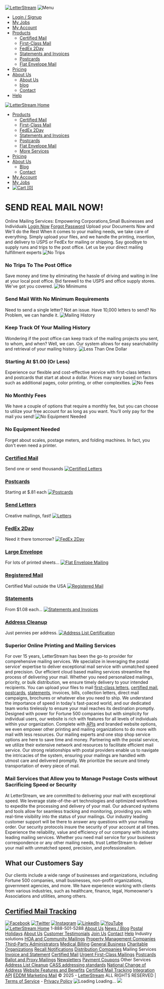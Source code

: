 [![LetterStream](https://letterstream.com/images/mobile_logo.png)](https://letterstream.com/</>)
![Menu](https://letterstream.com/images/navmenu.png)
  * [Login / Signup](https://letterstream.com/</ls/login> "Login to My Account")
  * [My Jobs](https://letterstream.com/</ls/jobqueue> "My Current And Completed Jobs")
  * [My Account](https://letterstream.com/</ls/myacct> "My Account - Overview")
  * [Products](https://letterstream.com/</products>)
    * [Certified Mail](https://letterstream.com/</certified-mail>)
    * [First-Class Mail](https://letterstream.com/</letter-options>)
    * [FedEx 2Day](https://letterstream.com/</fedex>)
    * [Statements and Invoices](https://letterstream.com/</statement-and-invoice-options>)
    * [Postcards](https://letterstream.com/</postcard-options>)
    * [Flat Envelope Mail](https://letterstream.com/</flats-options>)
  * [Pricing](https://letterstream.com/</pricing> "Our Pricing")
  * [About Us](https://letterstream.com/</about>)
    * [About Us](https://letterstream.com/</about>)
    * [blog](https://letterstream.com/<https:/blog.letterstream.com>)
    * [Contact](https://letterstream.com/</contact> "Contact Us")
  * [Help](https://letterstream.com/<https:/help.letterstream.com> "Help with LetterStream")


[![LetterStream Home](https://letterstream.com/images/logo.png)](https://letterstream.com/</>)
  * [Products](https://letterstream.com/</products>)
    * [Certified Mail](https://letterstream.com/</certified-mail>)
    * [First-Class Mail](https://letterstream.com/</letter-options>)
    * [FedEx 2Day](https://letterstream.com/</fedex>)
    * [Statements and Invoices](https://letterstream.com/</statement-and-invoice-options>)
    * [Postcards](https://letterstream.com/</postcard-options>)
    * [Flat Envelope Mail](https://letterstream.com/</flats-options>)
    * [More Services](https://letterstream.com/</products>)
  * [Pricing](https://letterstream.com/</pricing> "Our Pricing")
  * [About Us](https://letterstream.com/</about>)
    * [Blog](https://letterstream.com/<https:/blog.letterstream.com>)
    * [Contact](https://letterstream.com/</contact> "Contact Us")
  * [My Account](https://letterstream.com/</ls/myacct> "My Account - Overview")
  * [My Jobs](https://letterstream.com/</ls/jobqueue> "My Current And Completed Jobs")
  * [![Cart](https://letterstream.com/images/cart_empty.png) [0]](https://letterstream.com/<cart>)


#  SEND REAL MAIL NOW! 
Online Mailing Services: Empowering Corporations,Small Businesses and Individuals
[Login Now](https://letterstream.com/</login>)
[Forgot Password](https://letterstream.com/</login?resetpasswd=true>)
Upload your Documents Now and We'll do the Rest 
When it comes to your mailing needs, we take care of everything. Simply upload your files, and we handle the printing, insertion, and delivery to USPS or FedEx for mailing or shipping. Say goodbye to supply runs and trips to the post office. Let us be your direct mailing fulfillment experts 
![No Trips](https://letterstream.com/images/icon-scooter.png)
### No Trips To The Post Office
Save money and time by eliminating the hassle of driving and waiting in line at your local post office. Bid farewell to the USPS and office supply stores. We've got you covered. 
![No Minimums](https://letterstream.com/images/icon-mail.png)
### Send Mail With No Minimum Requirements
Need to send a single letter? Not an issue. Have 10,000 letters to send? No Problem, we can handle it. 
![Mailing History](https://letterstream.com/images/icon-list.png)
### Keep Track Of Your Mailing History
Wondering if the post office can keep track of the mailing projects you sent, to whom, and when? Well, we can. Our system allows for easy searchability and retrieval of your mailing history. 
![Less Than One Dollar](https://letterstream.com/images/icon-stamp.png)
### Starting At $1.00 (Or Less)
Experience our flexible and cost-effective service with first-class letters and postcards that start at about a dollar. Prices may vary based on factors such as additional pages, color printing, or other complexities. 
![No Fees](https://letterstream.com/images/icon-money.png)
### No Monthly Fees
We have a couple of options that require a monthly fee, but you can choose to utilize your free account for as long as you want. You'll only pay for the mail you send! 
![No Equipment Needed](https://letterstream.com/images/icon-world.png)
### No Equipment Needed
Forget about scales, postage meters, and folding machines. In fact, you don't even need a printer. 
### [Certified Mail](https://letterstream.com/</certified-options> "Certified Mail")
Send one or send thousands [![Certified Letters](https://letterstream.com/images/spotlight_certified.png)](https://letterstream.com/</certified-options> "Certified Mail")
### [Postcards](https://letterstream.com/</postcard-options> "Postcards")
Starting at $.81 each [![Postcards](https://letterstream.com/images/spotlight_postcards.png)](https://letterstream.com/</postcard-options> "Postcards")
### [Send Letters](https://letterstream.com/</letter-options> "Letters")
Creative mailings, fast! [![Letters](https://letterstream.com/images/spotlight_send_letters.png)](https://letterstream.com/</letter-options> "Letters")
### [FedEx 2Day](https://letterstream.com/</fedex-overnight-options> "FedEx 2Day")
Need it there tomorrow? [![FedEx 2Day](https://letterstream.com/images/spotlight-fedex-overnight.png)](https://letterstream.com/</fedex-overnight-options> "FedEx 2Day")
### [Large Envelope](https://letterstream.com/</flats-options> "Thick Packet Mailings")
For lots of printed sheets... [![Flat Envelope Mailing](https://letterstream.com/images/spotlight_flats.png)](https://letterstream.com/</flats-options> "Thick Packet Mailings")
### [Registered Mail](https://letterstream.com/</products#registered> "Registered Mail")
Certified Mail outside the USA [![Registered Mail](https://letterstream.com/images/spotlight-registered-mail.png)](https://letterstream.com/</products#registered> "Registered Mail")
### [Statements](https://letterstream.com/</statement-and-invoice-options> "Statements")
From $1.08 each... [![Statements and Invoices](https://letterstream.com/images/spotlight_invoices.png)](https://letterstream.com/</statement-and-invoice-options> "Statements")
### [Address Cleanup](https://letterstream.com/</cass-options> "Address List Cleanup")
Just pennies per address. [![Address List Certification](https://letterstream.com/images/spotlight_cass.png)](https://letterstream.com/</cass-options> "Address List Cleanup")
### Superior Online Printing and Mailing Services
For over 15 years, LetterStream has been the go-to provider for comprehensive mailing services. We specialize in leveraging the postal service' expertise to deliver exceptional mail service with unmatched speed and precision.
Our efficient cloud based mailing services streamline the process of delivering your mail. Whether you need personalized mailings, priority, or bulk distribution, we ensure timely delivery to your intended recipients. You can upload your files to mail [first-class letters](https://letterstream.com/</letter-options> "First Class Letters"), [certified mail](https://letterstream.com/</certified-options> "Certified Mail"), [postcards](https://letterstream.com/</postcard-options> "Postcards"), [statements](https://letterstream.com/</products#statements> "Statement and Invoices"), invoices, bills, collection letters, direct mail campaigns, brochures or whatever else you need to ship. We understand the importance of speed in today's fast-paced world, and our dedicated team works tirelessly to ensure your mail reaches its destination promptly.
Designed with power for Fortune 500 companies but with simplicity for individual users, our website is rich with features for all levels of individuals within your organization. Complete with [APIs](https://letterstream.com/</api> "Powerful API") and branded website options, we even empower other printing and mailing organizations to do more with mail with less resources. Our mailing experts and one stop shop service options are here to save time and money.
Partnering with the postal service, we utilize their extensive network and resources to facilitate efficient mail service. Our strong relationships with postal providers enable us to navigate the intricacies of the system, ensuring your mailings are handled with utmost care and delivered promptly. We prioritize the secure and timely transportation of every piece of mail.
### Mail Services that Allow you to Manage Postage Costs without Sacrificing Speed or Security
At LetterStream, we are committed to delivering your mail with exceptional speed. We leverage state-of-the-art technologies and optimized workflows to expedite the processing and delivery of your mail. Our advanced systems and tools allow for seamless tracking and monitoring, providing you with real-time visibility into the status of your mailings.
Our industry leading customer support will be there to answer any questions with your mailing order. Our security protocols insure the security of your account at all times.
Experience the reliability, value and efficiency of our company with industry leading mailing services. Whether you need mail service for your business correspondence or any other mailing needs, trust LetterStream to deliver your mail with unmatched speed, precision, and professionalism.
## What our Customers Say
Our clients include a wide range of businesses and organizations, including Fortune 500 companies, small businesses, non-profit organizations, government agencies, and more. We have experience working with clients from various industries, such as healthcare, finance, legal, Homeowner's Associations and utilities, among others.
## [Certified Mail Tracking](https://letterstream.com/</track-certified-mail>)
[![Facebook](https://letterstream.com/images/facebook.svg)](https://letterstream.com/<https:/www.facebook.com/LetterStream/> "Facebook") [![Twitter](https://letterstream.com/images/twitter.svg)](https://letterstream.com/<https:/www.twitter.com/LetterStream/> "Twitter") [![Instagram](https://letterstream.com/images/instagram.svg)](https://letterstream.com/<https:/www.instagram.com/LetterStream/> "Instagram") [![LinkedIn](https://letterstream.com/images/linkedin.svg)](https://letterstream.com/<https:/www.linkedin.com/company/letterstream-inc./> "LinkedIN") [![YouTube](https://letterstream.com/images/youtube.svg)](https://letterstream.com/<https:/www.youtube.com/LetterStream/> "YouTube")
[![LetterStream Home](https://letterstream.com/images/logo.png)](https://letterstream.com/</>)
1-888-501-5288
[About Us](https://letterstream.com/</about>) [News / Blog](https://letterstream.com/<https:/blog.letterstream.com/>) [Postal Holidays](https://letterstream.com/</2025-usps-postal-holidays>) [About Us](https://letterstream.com/</about>) [Customer Testimonials](https://letterstream.com/</letterstream-reviews>) [Join Us](https://letterstream.com/</careers>) [Contact](https://letterstream.com/</contact> "Contact Us") [Help](https://letterstream.com/<https:/help.letterstream.com> "Help with LetterStream")
Industry solutions [HOA and Community Mailings](https://letterstream.com/</hoa-and-community-mailings>) [Property Management Companies](https://letterstream.com/</property-management-companies>) [Third-Party Administrators](https://letterstream.com/</third-party-administrators>) [Medical Billing](https://letterstream.com/</medical-billing>) [General Business](https://letterstream.com/</general-business>) [Charitable Organizations](https://letterstream.com/</charitable-or-nonprofit-organizations>) [Recall Notifications](https://letterstream.com/</recall-notifications>) [Distribution Companies](https://letterstream.com/</distribution-companies>)
Mailing Services [Invoice and Statement](https://letterstream.com/</statement-and-invoice-options>) [Certified Mail](https://letterstream.com/</certified-mail>) [Urgent First-Class Mailings](https://letterstream.com/</letter-options>) [Postcards](https://letterstream.com/</postcard-options>) [Ballot and Proxy Mailings](https://letterstream.com/</products#ballot>) [Newsletters](https://letterstream.com/</products#newsletters>) [Payment Coupons](https://letterstream.com/</coupon-options>)
Other Services [Address List Cleanup](https://letterstream.com/</cass-options>) [CASS addressing standards](https://letterstream.com/</cass>) [National Change of Address](https://letterstream.com/</cass#ncoa>) [Website Features and Benefits](https://letterstream.com/</site-features>) [Certified Mail Tracking](https://letterstream.com/</track-certified-mail>) [Integration API](https://letterstream.com/</api>) [EDDM Marketing Mail](https://letterstream.com/</every-door-direct-mailing-eddm>)
© 2025 - [LetterStream](https://letterstream.com/</>) ALL RIGHTS RESERVED | [Terms of Service](https://letterstream.com/</terms>) - [Privacy Policy](https://letterstream.com/</privacy-policy>)
![Loading](https://letterstream.com/images/ajax-loader.gif) Loading...
![](https://bat.bing.com/action/0?ti=343059200&Ver=2&mid=81b7ed3d-8c55-4b70-8cbf-d84ee2b20c85&bo=1&sid=3db72b90cde611efa5153f57bf1cb568&vid=3db75470cde611efb1d2bb73977a97eb&vids=1&msclkid=N&pi=918639831&lg=en-US&sw=1080&sh=600&sc=24&tl=Online%20Printing%20%26%20Mail%20Services%20-%20Send%20Your%20Letters%20The%20Easy%20Way%20-%20LetterStream&p=https%3A%2F%2Fwww.letterstream.com%2F&r=&lt=14909&evt=pageLoad&sv=1&cdb=AQAQ&rn=441161)
